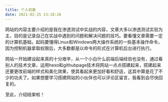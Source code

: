 ```yaml
---
title: 个人初衷
date: 2021-02-25 13:10:26
---
```




网站的内容主要介绍的是我在渗透测试中实战的内容，文章大多以渗透测试实验为主，目的是记录自己在实战中遇到的问题和解决问题的技巧。要看懂文章需要一定的计算机基础，起码要懂得Linux和Windows两大操作系统的一些基本操作命令，因为控制机器拿取权限后，大多数都是以命令的形式在计算机后台进行执行。

网站一开始建设起来真的十分艰辛，从一个小白什么前端后端经验也没有，通过看别人的技术文章，运用hexo和githubpage技术将网站一点点搭建起来，搭建起来还要更改前端的样式和美化效果，使其看起来更加好看和舒适，这其中算是花了不少的功夫了。如果想要学习搭建网站的小伙伴也可以评论区留言，我看到会尽快回复的。

至此，介绍结束啦！
